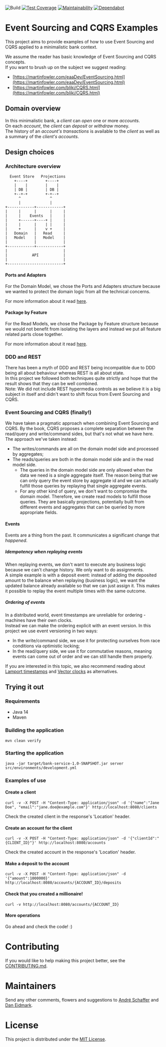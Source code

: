 ![Build](https://github.com/andreschaffer/event-sourcing-cqrs-examples/workflows/Build/badge.svg)
[![Test Coverage](https://api.codeclimate.com/v1/badges/299df5b2515003778612/test_coverage)](https://codeclimate.com/github/andreschaffer/event-sourcing-cqrs-examples/test_coverage)
[![Maintainability](https://api.codeclimate.com/v1/badges/299df5b2515003778612/maintainability)](https://codeclimate.com/github/andreschaffer/event-sourcing-cqrs-examples/maintainability)
[![Dependabot](https://img.shields.io/badge/Dependabot-enabled-blue?logo=dependabot)](https://docs.github.com/en/github/administering-a-repository/keeping-your-dependencies-updated-automatically)

# Event Sourcing and CQRS Examples
This project aims to provide examples of how to use Event Sourcing and CQRS applied to a minimalistic bank context.  

We assume the reader has basic knowledge of Event Sourcing and CQRS concepts.  
If you want to brush up on the subject we suggest reading:  
- [https://martinfowler.com/eaaDev/EventSourcing.html](https://martinfowler.com/eaaDev/EventSourcing.html)
- [https://martinfowler.com/bliki/CQRS.html](https://martinfowler.com/bliki/CQRS.html)

## Domain overview
In this minimalistic bank, a _client_ can _open_ one or more _accounts_.  
On each _account_, the _client_ can _deposit_ or _withdraw_ money.  
The history of an _account's transactions_ is available to the _client_ as well as a summary of the _client's accounts_.

## Design choices
### Architecture overview
      Event Store   Projections
        +----+        +----+
        |    |        |    |
        | DB |        | DB |
        +--+-+        +-+--+
          ^             ^
          |             |
    +------------+------------+
    |     |      |      |     |
    |     |    Events   |     |
    |     +------+----+ |     |
    |     |      |    | |     |
    |     +      |    v +     |
    |   Domain   |   Read     |
    |   Model    |   Model    |
    |            |            |
    +------------+------------+
    |                         |
    |           API           |
    |                         |
    +-------------------------+ 

#### Ports and Adapters
For the Domain Model, we chose the Ports and Adapters structure because we wanted to protect the domain logic from
all the technical concerns.

For more information about it read [here](http://www.dossier-andreas.net/software_architecture/ports_and_adapters.html).

#### Package by Feature
For the Read Models, we chose the Package by Feature structure because we would not benefit from isolating the layers
and instead we put all feature related parts close together. 

For more information about it read [here](http://www.javapractices.com/topic/TopicAction.do?Id=205).

### DDD and REST
There has been a myth of DDD and REST being incompatible due to DDD being all about behaviour
whereas REST is all about state.  
In this project we followed both techniques quite strictly and hope that the result shows that they can be well combined.  
Note: We did not include REST hypermedia controls as we believe it is a big subject in itself and didn't want to shift focus from Event Sourcing and CQRS.

### Event Sourcing and CQRS (finally!)
We have taken a pragmatic approach when combining Event Sourcing and CQRS. 
By the book, CQRS proposes a complete separation between the read/query and write/command sides,
but that's not what we have here.
The approach we've taken instead:
- The writes/commands are all on the domain model side and processed by aggregates;
- The reads/queries are both in the domain model side and in the read model side.
  - The queries in the domain model side are only allowed when the data we need is a single aggregate itself.
    The reason being that we can only query the event store by aggregate id
    and we can actually fulfill those queries by replaying that single aggregate events.
  - For any other kind of query, we don't want to compromise the domain model.
    Therefore, we create read models to fulfill those queries.
    They are basically projections, potentially built from different events and aggregates
    that can be queried by more appropriate fields. 
    
#### Events
Events are a thing from the past. It communicates a significant change that _happened_. 

##### Idempotency when replaying events
When replaying events, we don't want to execute any business logic because we can't change history. We only want to do assignments.  
A simple example is with a deposit event: instead of adding the deposited amount to the balance when replaying (business logic), we want 
the updated balance already available so that we can just assign it. This makes it possible to replay the event multiple times with the same outcome.

##### Ordering of events
In a distributed world, event timestamps are unreliable for ordering - machines have their own clocks.  
Instead we can make the ordering explicit with an event version.
In this project we use event versioning in two ways:
- In the write/command side, we use it for protecting ourselves from race conditions via optimistic locking;
- In the read/query side, we use it for commutative reasons, meaning events can come out of order and we can still handle them properly.

If you are interested in this topic, we also recommend reading about [Lamport timestamps](https://en.wikipedia.org/wiki/Lamport_timestamps) and [Vector clocks](https://en.wikipedia.org/wiki/Vector_clock) as alternatives.

## Trying it out
### Requirements
- Java 14
- Maven

### Building the application
` mvn clean verify `

### Starting the application
` java -jar target/bank-service-1.0-SNAPSHOT.jar server src/environments/development.yml `

### Examples of use
#### Create a client
` curl -v -X POST -H "Content-Type: application/json" -d '{"name":"Jane Doe", "email":"jane.doe@example.com"}' http://localhost:8080/clients `

Check the created client in the response's 'Location' header.

#### Create an account for the client
` curl -v -X POST -H "Content-Type: application/json" -d '{"clientId":"{CLIENT_ID}"}' http://localhost:8080/accounts `

Check the created account in the response's 'Location' header.

#### Make a deposit to the account
` curl -v -X POST -H "Content-Type: application/json" -d '{"amount":1000000}' http://localhost:8080/accounts/{ACCOUNT_ID}/deposits `

#### Check that you created a millionaire!
` curl -v http://localhost:8080/accounts/{ACCOUNT_ID} `

#### More operations
Go ahead and check the code! :)

# Contributing
If you would like to help making this project better, see the [CONTRIBUTING.md](CONTRIBUTING.md).  

# Maintainers
Send any other comments, flowers and suggestions to [André Schaffer](https://github.com/andreschaffer) and [Dan Eidmark](https://github.com/daneidmark).

# License
This project is distributed under the [MIT License](LICENSE).
